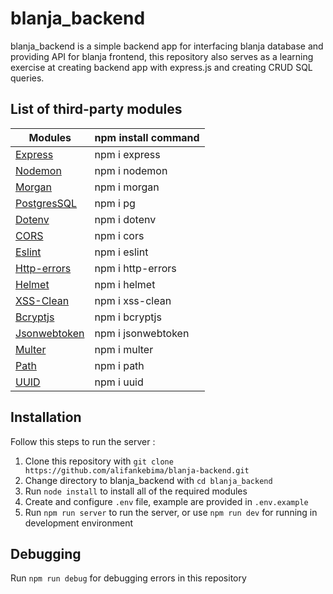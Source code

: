 # blanja_backend
blanja_backend is a simple backend app for interfacing blanja database and providing API for blanja frontend, 
this repository also serves as a learning exercise at creating backend app with express.js and creating CRUD SQL queries.

## List of third-party modules
| Modules | npm install command |
| ------ | ------ |
| [Express] | npm i express  |
| [Nodemon] | npm i nodemon  |
| [Morgan] |  npm i morgan  |
| [PostgresSQL] | npm i pg |
| [Dotenv] | npm i dotenv |
| [CORS] | npm i cors |
| [Eslint] | npm i eslint |
| [Http-errors] | npm i http-errors |
| [Helmet] | npm i helmet |
| [XSS-Clean] | npm i xss-clean |
| [Bcryptjs] | npm i bcryptjs |
| [Jsonwebtoken] | npm i jsonwebtoken |
| [Multer] | npm i multer |
| [Path] | npm i path |
| [UUID] | npm i uuid |

[express]: <http://expressjs.com>
[Nodemon]: <https://www.npmjs.com/package/nodemon>
[Morgan]: <https://www.npmjs.com/package/morgan>
[PostgresSQL]: <https://node-postgres.com>
[Dotenv]: <https://www.npmjs.com/package/dotenv>
[CORS]: <https://www.npmjs.com/package/cors>
[Eslint]: <https://eslint.org>
[Http-errors]: <https://www.npmjs.com/package/http-errors>
[Helmet]: <https://helmetjs.github.io/>
[XSS-Clean]: <https://github.com/jsonmaur/xss-clean>
[Bcryptjs]: <https://github.com/dcodeIO/bcrypt.js>
[Jsonwebtoken]: <https://jwt.io/>
[Multer]: <https://github.com/expressjs/multer>
[Path]: <https://github.com/jinder/path>
[UUID]: <https://github.com/uuidjs/uuid>

## Installation
Follow this steps to run the server :
1. Clone this repository with `git clone https://github.com/alifankebima/blanja-backend.git`
2. Change directory to blanja_backend with `cd blanja_backend`
3. Run `node install` to install all of the required modules
4. Create and configure `.env` file, example are provided in `.env.example`
5. Run `npm run server` to run the server, or use `npm run dev` for running in development environment

## Debugging
Run `npm run debug` for debugging errors in this repository